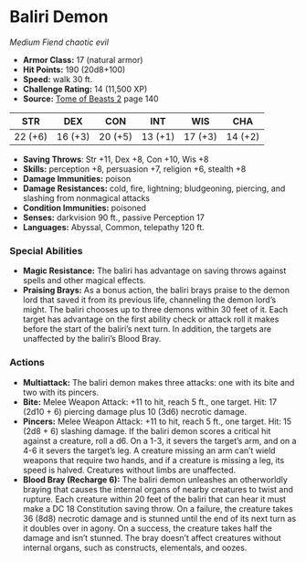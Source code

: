 # Baliri Demon

*Medium* *Fiend* *chaotic evil*

- **Armor Class:** 17 (natural armor)
- **Hit Points:** 190 (20d8+100)
- **Speed:** walk 30 ft.
- **Challenge Rating:** 14 (11,500 XP)
- **Source:** [Tome of Beasts 2](https://koboldpress.com/kpstore/product/tome-of-beasts-2-for-5th-edition) page 140

| STR | DEX | CON | INT | WIS | CHA |
| --- | --- | --- | --- | --- | --- |
| 22 (+6) | 16 (+3) | 20 (+5) | 13 (+1) | 17 (+3) | 14 (+2) |

- **Saving Throws**: Str +11, Dex +8, Con +10, Wis +8
- **Skills:** perception +8, persuasion +7, religion +6, stealth +8
- **Damage Immunities:** poison
- **Damage Resistances:** cold, fire, lightning; bludgeoning, piercing, and slashing from nonmagical attacks
- **Condition Immunities:** poisoned
- **Senses:** darkvision 90 ft., passive Perception 17
- **Languages:** Abyssal, Common, telepathy 120 ft.
### Special Abilities
- **Magic Resistance:** The baliri has advantage on saving throws against spells and other magical effects.
- **Praising Brays:** As a bonus action, the baliri brays praise to the demon lord that saved it from its previous life, channeling the demon lord’s might. The baliri chooses up to three demons within 30 feet of it. Each target has advantage on the first ability check or attack roll it makes before the start of the baliri’s next turn. In addition, the targets are unaffected by the baliri’s Blood Bray.
### Actions
- **Multiattack:** The baliri demon makes three attacks: one with its bite and two with its pincers.
- **Bite:** Melee Weapon Attack: +11 to hit, reach 5 ft., one target. Hit: 17 (2d10 + 6) piercing damage plus 10 (3d6) necrotic damage.
- **Pincers:** Melee Weapon Attack: +11 to hit, reach 5 ft., one target. Hit: 15 (2d8 + 6) slashing damage. If the baliri demon scores a critical hit against a creature, roll a d6. On a 1-3, it severs the target’s arm, and on a 4-6 it severs the target’s leg. A creature missing an arm can’t wield weapons that require two hands, and if a creature is missing a leg, its speed is halved. Creatures without limbs are unaffected.
- **Blood Bray (Recharge 6):** The baliri demon unleashes an otherworldly braying that causes the internal organs of nearby creatures to twist and rupture. Each creature within 20 feet of the baliri that can hear it must make a DC 18 Constitution saving throw. On a failure, the creature takes 36 (8d8) necrotic damage and is stunned until the end of its next turn as it doubles over in agony. On a success, the creature takes half the damage and isn’t stunned. The bray doesn’t affect creatures without internal organs, such as constructs, elementals, and oozes.


